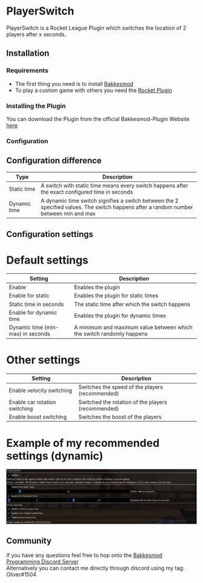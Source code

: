 # PlayerSwitch

PlayerSwitch is a Rocket League Plugin which switches the location of 2 players after x seconds.

## Installation

### Requirements

* The first thing you need is to install [Bakkesmod](https://www.bakkesmod.com/ "Bakkesmod")
* To play a custom game with others you need the [Rocket Plugin](https://bakkesplugins.com/plugins/view/26)

### Installing the Plugin

You can download the Plugin from the official Bakkesmod-Plugin Website [here](https://bakkesplugins.com/plugins/view/271)

### Configuration

## Configuration difference

| Type | Description |
| ---- | ----------- |
| Static time | A switch with static time means every switch happens after the exact configured time in seconds |
| Dynamic time | A dynamic time switch signifies a switch between the 2 specified values. The switch happens after a random number between min and max |

## Configuration settings

# Default settings

| Setting | Description |
| ------- | ----------- |
| Enable | Enables the plugin |
| Enable for static | Enables the plugin for static times |
| Static time in seconds | The static time after which the switch happens |
| Enable for dynamic time | Enables the plugin for dynamic times |
| Dynamic time (min-max) in seconds | A minimum and maximum value between which the switch randomly happens |

# Other settings

| Setting | Description |
| ------- | ----------- |
| Enable velocity switching | Switches the speed of the players (recommended) |
| Enable car rotation switching | Switched the rotation of the players (recommended) |
| Enable boost switching | Switches the boost of the players |

# Example of my recommended settings (dynamic)
![configuration](https://github.com/Oliver2Goetz/PlayerSwitch/blob/9622afd1d6291cd571d9f585c32a1893341c2bd1/.github/images/playerswitch_menu.png)

## Community
If you have any questions feel free to hop onto the [Bakkesmod Programming Discord Server](https://discord.com/invite/HMptXSzCvU) <br>
Alternatively you can contact me directly through discord using my tag: Oliver#1504
